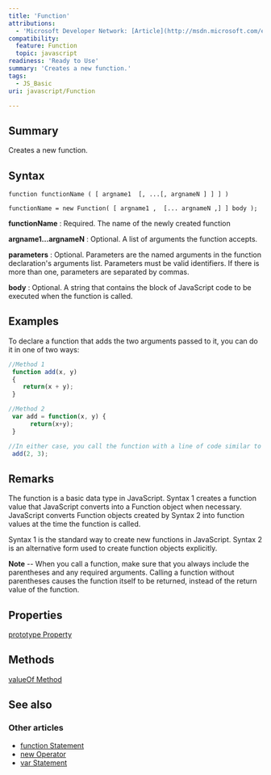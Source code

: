 ```yaml
---
title: 'Function'
attributions:
  - 'Microsoft Developer Network: [Article](http://msdn.microsoft.com/en-us/library/ie/x844tc74(v=vs.94).aspx)'
compatibility:
  feature: Function
  topic: javascript
readiness: 'Ready to Use'
summary: 'Creates a new function.'
tags:
  - JS_Basic
uri: javascript/Function

---
```

## Summary

Creates a new function.

## Syntax

    function functionName ( [ argname1  [, ...[, argnameN ] ] ] )

    functionName = new Function( [ argname1 ,  [... argnameN ,] ] body );

**functionName**
:   Required. The name of the newly created function

**argname1...argnameN**
:   Optional. A list of arguments the function accepts.

**parameters**
:   Optional. Parameters are the named arguments in the function declaration's arguments list. Parameters must be valid identifiers. If there is more than one, parameters are separated by commas.

**body**
:   Optional. A string that contains the block of JavaScript code to be executed when the function is called.

## Examples

To declare a function that adds the two arguments passed to it, you can do it in one of two ways:

``` js
//Method 1
 function add(x, y)
 {
    return(x + y);
 }

//Method 2
 var add = function(x, y) {
      return(x+y);
 }

//In either case, you call the function with a line of code similar to this:
 add(2, 3);
```

## Remarks

The function is a basic data type in JavaScript. Syntax 1 creates a function value that JavaScript converts into a Function object when necessary. JavaScript converts Function objects created by Syntax 2 into function values at the time the function is called.

Syntax 1 is the standard way to create new functions in JavaScript. Syntax 2 is an alternative form used to create function objects explicitly.

**Note** -- When you call a function, make sure that you always include the parentheses and any required arguments. Calling a function without parentheses causes the function itself to be returned, instead of the return value of the function.

## Properties

[prototype Property](/javascript/arguments/0_n_Properties)

## Methods

[valueOf Method](/javascript/Function/apply)

## See also

### Other articles

-   [function Statement](/javascript/statements/function)
-   [new Operator](/javascript/operators/new)
-   [var Statement](/javascript/statements/var)

